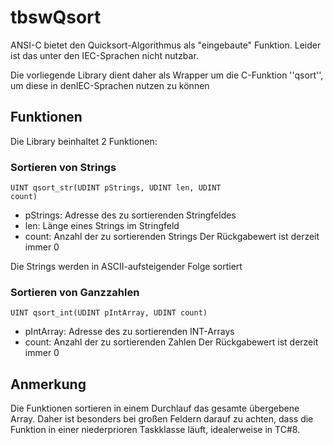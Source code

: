 # tbswQsort
ANSI-C bietet den Quicksort-Algorithmus als "eingebaute" Funktion. Leider ist das unter den IEC-Sprachen nicht nutzbar.

Die vorliegende Library dient daher als Wrapper um die C-Funktion ''qsort'', um diese in denIEC-Sprachen nutzen zu können

## Funktionen
Die Library beinhaltet 2 Funktionen:
### Sortieren von Strings
<code>UINT qsort_str(UDINT pStrings, UDINT len, UDINT count)</code>
* pStrings: Adresse des zu sortierenden Stringfeldes
* len: Länge eines Strings im Stringfeld
* count: Anzahl der zu sortierenden Strings
Der Rückgabewert ist derzeit immer 0

Die Strings werden in ASCII-aufsteigender Folge sortiert

 ### Sortieren von Ganzzahlen
<code>UINT qsort_int(UDINT pIntArray, UDINT count)</code>
* pIntArray: Adresse des zu sortierenden INT-Arrays
* count: Anzahl der zu sortierenden Zahlen
Der Rückgabewert ist derzeit immer 0

## Anmerkung
Die Funktionen sortieren in einem Durchlauf das gesamte übergebene Array. Daher ist besonders bei großen Feldern darauf zu achten, dass die Funktion in einer niederprioren Taskklasse läuft, idealerweise in TC#8.

